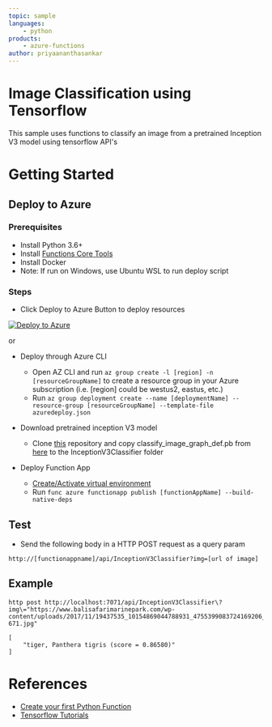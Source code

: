 ```yaml
---
topic: sample
languages:
    - python
products:
    - azure-functions
author: priyaananthasankar
---
```


# Image Classification using Tensorflow

This sample uses functions to classify an image from a pretrained Inception V3 model using tensorflow API's

# Getting Started

## Deploy to Azure

### Prerequisites

- Install Python 3.6+
- Install [Functions Core Tools](https://docs.microsoft.com/en-us/azure/azure-functions/functions-run-local#v2)
- Install Docker
- Note: If run on Windows, use Ubuntu WSL to run deploy script

### Steps

- Click Deploy to Azure Button to deploy resources

[![Deploy to Azure](http://azuredeploy.net/deploybutton.png)](https://azuredeploy.net/)

or

- Deploy through Azure CLI
    - Open AZ CLI and run ```az group create -l [region] -n [resourceGroupName]``` to create a resource group in your Azure subscription (i.e. [region] could be westus2, eastus, etc.)
    - Run ```az group deployment create --name [deploymentName] --resource-group [resourceGroupName] --template-file azuredeploy.json```

- Download pretrained inception V3 model
  - Clone [this](https://github.com/taey16/tf.git) repository and copy classify_image_graph_def.pb from [here](https://github.com/taey16/tf/tree/master/imagenet) to the InceptionV3Classifier folder

- Deploy Function App
  - [Create/Activate virtual environment](https://docs.microsoft.com/en-us/azure/azure-functions/functions-create-first-function-python#create-and-activate-a-virtual-environment)
  - Run `func azure functionapp publish [functionAppName] --build-native-deps` 

## Test

- Send the following body in a HTTP POST request as a query param
```
http://[functionappname]/api/InceptionV3Classifier?img=[url of image]

```

## Example

```
http post http://localhost:7071/api/InceptionV3Classifier\?img\="https://www.balisafarimarinepark.com/wp-content/uploads/2017/11/19437535_10154869044788931_4755399083724169206_n-671.jpg"

[
    "tiger, Panthera tigris (score = 0.86580)"
]
```

# References

- [Create your first Python Function](https://docs.microsoft.com/en-us/azure/azure-functions/functions-create-first-function-python)
- [Tensorflow Tutorials](https://www.tensorflow.org/tutorials/)

